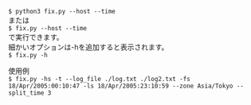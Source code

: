 `$ python3 fix.py --host --time   `  
または   
`$ fix.py --host --time   `  
で実行できます。   
細かいオプションは-hを追加すると表示されます。   
`$ fix.py -h `  

使用例  
`$ fix.py -hs -t --log_file ./log.txt ./log2.txt -fs 18/Apr/2005:00:10:47 -ls 18/Apr/2005:23:10:59 --zone Asia/Tokyo --split_time 3`
